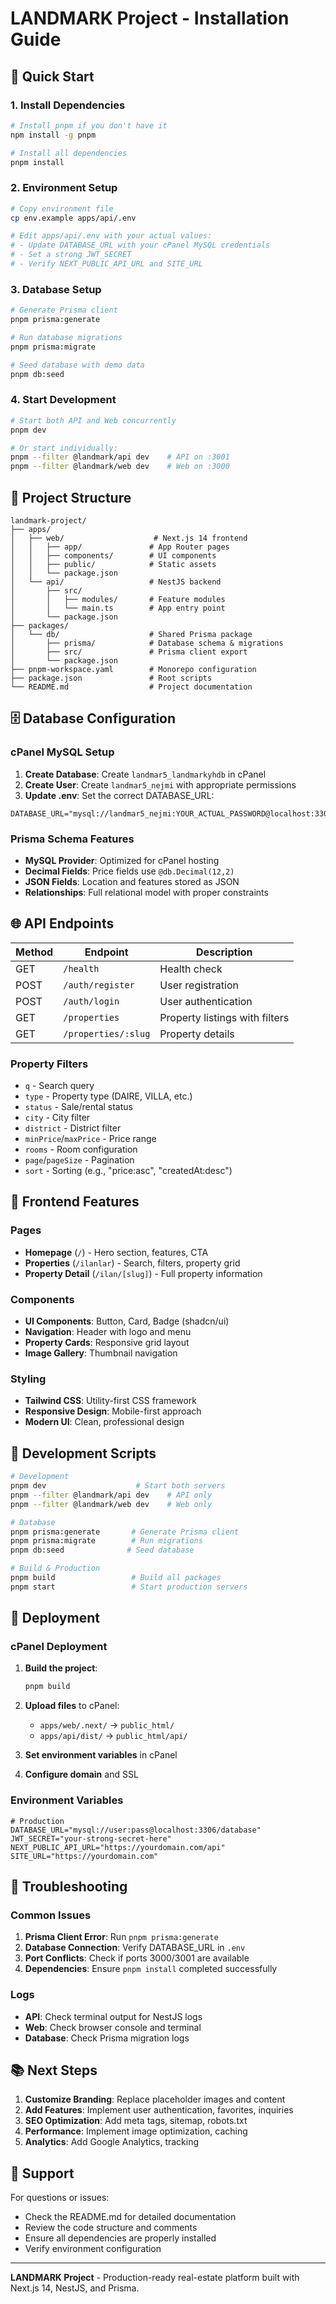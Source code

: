 # LANDMARK Project - Installation Guide

## 🚀 Quick Start

### 1. Install Dependencies

```bash
# Install pnpm if you don't have it
npm install -g pnpm

# Install all dependencies
pnpm install
```

### 2. Environment Setup

```bash
# Copy environment file
cp env.example apps/api/.env

# Edit apps/api/.env with your actual values:
# - Update DATABASE_URL with your cPanel MySQL credentials
# - Set a strong JWT_SECRET
# - Verify NEXT_PUBLIC_API_URL and SITE_URL
```

### 3. Database Setup

```bash
# Generate Prisma client
pnpm prisma:generate

# Run database migrations
pnpm prisma:migrate

# Seed database with demo data
pnpm db:seed
```

### 4. Start Development

```bash
# Start both API and Web concurrently
pnpm dev

# Or start individually:
pnpm --filter @landmark/api dev    # API on :3001
pnpm --filter @landmark/web dev    # Web on :3000
```

## 📁 Project Structure

```
landmark-project/
├── apps/
│   ├── web/                    # Next.js 14 frontend
│   │   ├── app/               # App Router pages
│   │   ├── components/        # UI components
│   │   ├── public/            # Static assets
│   │   └── package.json
│   └── api/                   # NestJS backend
│       ├── src/
│       │   ├── modules/       # Feature modules
│       │   └── main.ts        # App entry point
│       └── package.json
├── packages/
│   └── db/                    # Shared Prisma package
│       ├── prisma/            # Database schema & migrations
│       ├── src/               # Prisma client export
│       └── package.json
├── pnpm-workspace.yaml        # Monorepo configuration
├── package.json               # Root scripts
└── README.md                  # Project documentation
```

## 🗄️ Database Configuration

### cPanel MySQL Setup

1. **Create Database**: Create `landmar5_landmarkyhdb` in cPanel
2. **Create User**: Create `landmar5_nejmi` with appropriate permissions
3. **Update .env**: Set the correct DATABASE_URL:

```env
DATABASE_URL="mysql://landmar5_nejmi:YOUR_ACTUAL_PASSWORD@localhost:3306/landmar5_landmarkyhdb"
```

### Prisma Schema Features

- **MySQL Provider**: Optimized for cPanel hosting
- **Decimal Fields**: Price fields use `@db.Decimal(12,2)`
- **JSON Fields**: Location and features stored as JSON
- **Relationships**: Full relational model with proper constraints

## 🌐 API Endpoints

| Method | Endpoint | Description |
|--------|----------|-------------|
| GET | `/health` | Health check |
| POST | `/auth/register` | User registration |
| POST | `/auth/login` | User authentication |
| GET | `/properties` | Property listings with filters |
| GET | `/properties/:slug` | Property details |

### Property Filters

- `q` - Search query
- `type` - Property type (DAIRE, VILLA, etc.)
- `status` - Sale/rental status
- `city` - City filter
- `district` - District filter
- `minPrice`/`maxPrice` - Price range
- `rooms` - Room configuration
- `page`/`pageSize` - Pagination
- `sort` - Sorting (e.g., "price:asc", "createdAt:desc")

## 🎨 Frontend Features

### Pages
- **Homepage** (`/`) - Hero section, features, CTA
- **Properties** (`/ilanlar`) - Search, filters, property grid
- **Property Detail** (`/ilan/[slug]`) - Full property information

### Components
- **UI Components**: Button, Card, Badge (shadcn/ui)
- **Navigation**: Header with logo and menu
- **Property Cards**: Responsive grid layout
- **Image Gallery**: Thumbnail navigation

### Styling
- **Tailwind CSS**: Utility-first CSS framework
- **Responsive Design**: Mobile-first approach
- **Modern UI**: Clean, professional design

## 🔧 Development Scripts

```bash
# Development
pnpm dev                    # Start both servers
pnpm --filter @landmark/api dev    # API only
pnpm --filter @landmark/web dev    # Web only

# Database
pnpm prisma:generate       # Generate Prisma client
pnpm prisma:migrate        # Run migrations
pnpm db:seed              # Seed database

# Build & Production
pnpm build                 # Build all packages
pnpm start                 # Start production servers
```

## 🚀 Deployment

### cPanel Deployment

1. **Build the project**:
   ```bash
   pnpm build
   ```

2. **Upload files** to cPanel:
   - `apps/web/.next/` → `public_html/`
   - `apps/api/dist/` → `public_html/api/`

3. **Set environment variables** in cPanel

4. **Configure domain** and SSL

### Environment Variables

```env
# Production
DATABASE_URL="mysql://user:pass@localhost:3306/database"
JWT_SECRET="your-strong-secret-here"
NEXT_PUBLIC_API_URL="https://yourdomain.com/api"
SITE_URL="https://yourdomain.com"
```

## 🐛 Troubleshooting

### Common Issues

1. **Prisma Client Error**: Run `pnpm prisma:generate`
2. **Database Connection**: Verify DATABASE_URL in `.env`
3. **Port Conflicts**: Check if ports 3000/3001 are available
4. **Dependencies**: Ensure `pnpm install` completed successfully

### Logs

- **API**: Check terminal output for NestJS logs
- **Web**: Check browser console and terminal
- **Database**: Check Prisma migration logs

## 📚 Next Steps

1. **Customize Branding**: Replace placeholder images and content
2. **Add Features**: Implement user authentication, favorites, inquiries
3. **SEO Optimization**: Add meta tags, sitemap, robots.txt
4. **Performance**: Implement image optimization, caching
5. **Analytics**: Add Google Analytics, tracking

## 🤝 Support

For questions or issues:
- Check the README.md for detailed documentation
- Review the code structure and comments
- Ensure all dependencies are properly installed
- Verify environment configuration

---

**LANDMARK Project** - Production-ready real-estate platform built with Next.js 14, NestJS, and Prisma.
